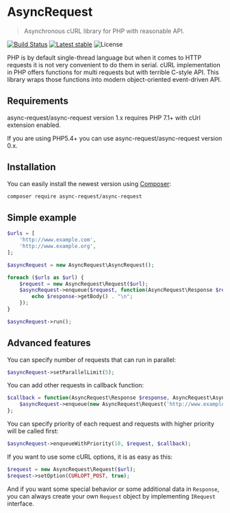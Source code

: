 AsyncRequest
===========================

> Asynchronous cURL library for PHP with reasonable API. 

[![Build Status](https://travis-ci.org/MartinMajor/async-request.svg?branch=master)](https://travis-ci.org/MartinMajor/async-request)
[![Latest stable](https://img.shields.io/packagist/v/async-request/async-request.svg)](https://packagist.org/packages/async-request/async-request)
![License](https://img.shields.io/packagist/l/async-request/async-request.svg)

PHP is by default single-thread language but when it comes to HTTP requests it is not very convenient to do them in serial. cURL implementation in PHP offers functions for multi requests but with terrible C-style API. This library wraps those functions into modern object-oriented event-driven API. 

Requirements
------------

async-request/async-request version 1.x requires PHP 7.1+ with cUrl extension enabled.

If you are using PHP5.4+ you can use async-request/async-request version 0.x.

Installation
------------

You can easily install the newest version using [Composer](http://getcomposer.org/):

```sh
composer require async-request/async-request
```

Simple example
--------------

```php
$urls = [
	'http://www.example.com',
	'http://www.example.org',
];

$asyncRequest = new AsyncRequest\AsyncRequest();

foreach ($urls as $url) {
	$request = new AsyncRequest\Request($url);
	$asyncRequest->enqueue($request, function(AsyncRequest\Response $response) {
		echo $response->getBody() . "\n";
	});
}

$asyncRequest->run();
```

Advanced features
-----------------

You can specify number of requests that can run in parallel:

```php
$asyncRequest->setParallelLimit(5);
```

You can add other requests in callback function:

```php
$callback = function(AsyncRequest\Response $response, AsyncRequest\AsyncRequest $asyncRequest) {
	$asyncRequest->enqueue(new AsyncRequest\Request('http://www.example.com'));
};
```

You can specify priority of each request and requests with higher priority will be called first:

```php
$asyncRequest->enqueueWithPriority(10, $request, $callback);
```

If you want to use some cURL options, it is as easy as this:

```php
$request = new AsyncRequest\Request($url);
$request->setOption(CURLOPT_POST, true);
```

And if you want some special behavior or some additional data in `Response`, you can always create your own `Request` object by implementing `IRequest` interface.
